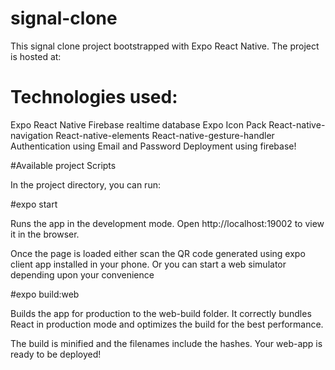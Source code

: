 # signal-clone

This signal clone project bootstrapped with Expo React Native.
The project is hosted at: 

# Technologies used:

Expo React Native
Firebase realtime database
Expo Icon Pack
React-native-navigation
React-native-elements
React-native-gesture-handler
Authentication using Email and Password
Deployment using firebase!

#Available project Scripts

In the project directory, you can run:

#expo start

Runs the app in the development mode.
Open http://localhost:19002 to view it in the browser.

Once the page is loaded either scan the QR code generated using expo client app installed in your phone. Or you can start a web simulator depending upon your convenience

#expo build:web

Builds the app for production to the web-build folder.
It correctly bundles React in production mode and optimizes the build for the best performance.

The build is minified and the filenames include the hashes.
Your web-app is ready to be deployed!
